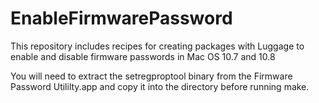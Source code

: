 EnableFirmwarePassword
======================

This repository includes recipes for creating packages with Luggage to enable and disable firmware passwords in Mac OS 10.7 and 10.8   

You will need to extract the setregproptool binary from the Firmware Password Utililty.app and copy it into the directory before running make.   
 
